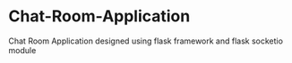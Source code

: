 # Chat-Room-Application
Chat Room Application designed using flask framework and flask socketio module
